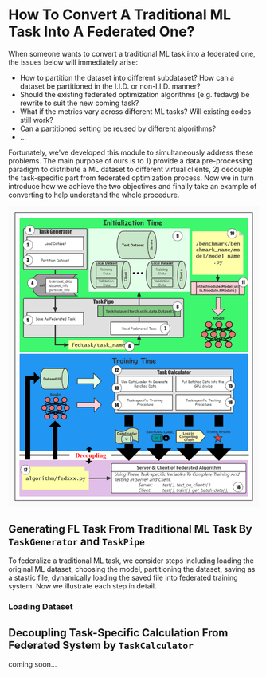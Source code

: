 # How To Convert A Traditional ML Task Into A Federated One?
When someone wants to convert a traditional ML task into a federated one, the issues below will immediately arise:
* How to partition the dataset into different subdataset? How can a dataset be partitioned in the I.I.D. or non-I.I.D. manner?
* Should the existing federated optimization algorithms (e.g. fedavg) be rewrite to suit the new coming task?
* What if the metrics vary across different ML tasks? Will existing codes still work?
* Can a partitioned setting be reused by different algorithms?
* ...

Fortunately, we've developed this module to simultaneously address these problems. The main purpose of ours is to 1) provide a data pre-processing paradigm to distribute a ML dataset to different virtual clients, 2) decouple the task-specific part from federated optimization process. Now we in turn introduce how we achieve the two objectives and finally take an example of converting to help understand the whole procedure.

<p float="left">
   <img src="https://github.com/WwZzz/myfigs/blob/master/easyfl_benchmark_od.jpg" width="1000" />
</p>

## Generating FL Task From Traditional ML Task By `TaskGenerator` and `TaskPipe`
To federalize a traditional ML task, we consider steps including loading the original ML dataset, choosing the model, partitioning the dataset, saving as a stastic file, dynamically loading the saved file into federated training system. Now we illustrate each step in detail.
### Loading Dataset
<!-- download the original dataset into two the directionary /benchmark/RAW_DATA/benchmark_name.  -->

## Decoupling Task-Specific Calculation From Federated System by `TaskCalculator`
coming soon...
